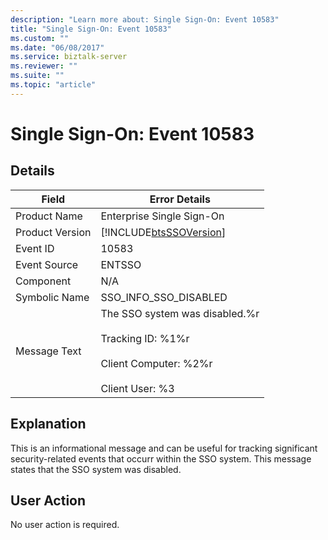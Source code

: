 ```yaml
---
description: "Learn more about: Single Sign-On: Event 10583"
title: "Single Sign-On: Event 10583"
ms.custom: ""
ms.date: "06/08/2017"
ms.service: biztalk-server
ms.reviewer: ""
ms.suite: ""
ms.topic: "article"
---
```

# Single Sign-On: Event 10583
## Details  
  
| Field | Error Details|
|-----------------|----------------------------------------------------------------------------------------------------------------------------|
|  Product Name   |                                                 Enterprise Single Sign-On                                                  |
| Product Version |                                 [!INCLUDE[btsSSOVersion](../includes/btsssoversion-md.md)]                                 |
|    Event ID     |                                                           10583                                                            |
|  Event Source   |                                                           ENTSSO                                                           |
|    Component    |                                                            N/A                                                             |
|  Symbolic Name  |                                                   SSO_INFO_SSO_DISABLED                                                    |
|  Message Text   | The SSO system was disabled.%r<br /><br /> Tracking ID: %1%r<br /><br /> Client Computer: %2%r<br /><br /> Client User: %3 |
  
## Explanation  
 This is an informational message and can be useful for tracking significant security-related events that occurr within the SSO system. This message states that the SSO system was disabled.  
  
## User Action  
 No user action is required.
